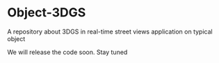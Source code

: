# Object-3DGS
A repository about 3DGS in real-time street views application on typical object  


We will release the code soon. Stay tuned
